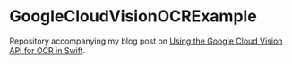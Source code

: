 # GoogleCloudVisionOCRExample 

Repository accompanying my blog post on [Using the Google Cloud Vision API for OCR in Swift]().
